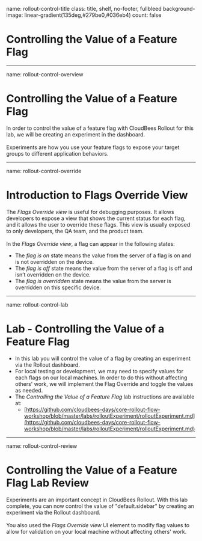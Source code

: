 name: rollout-control-title
class: title, shelf, no-footer, fullbleed
background-image: linear-gradient(135deg,#279be0,#036eb4)
count: false

# Controlling the Value of a Feature Flag

---
name: rollout-control-overview
# Controlling the Value of a Feature Flag

In order to control the value of a feature flag with CloudBees Rollout for this lab, we will be creating an experiment in the dashboard.
<br/>
<br/>
Experiments are how you use your feature flags to expose your target groups to different application behaviors.

---
name: rollout-control-override

# Introduction to Flags Override View

The *Flags Override view* is useful for debugging purposes. It allows developers to expose a view that shows the current status for each flag, and it allows the user to override these flags. This view is usually exposed to only developers, the QA team, and the product team.
<br/>
<br/>
In the *Flags Override view*, a flag can appear in the following states:
* The *flag is on* state means the value from the server of a flag is on and is not overridden on the device.
* The *flag is off* state means the value from the server of a flag is off and isn’t overridden on the device.
* The *flag is overridden* state means the value from the server is overridden on this specific device.

---
name: rollout-control-lab
# Lab - Controlling the Value of a Feature Flag

* In this lab you will control the value of a flag by creating an experiment via the Rollout dashboard.
* For local testing or development, we may need to specify values for each flags on our local machines. In order to do this without affecting others' work, we will implement the Flag Override and toggle the values as needed.
* The *Controlling the Value of a Feature Flag* lab instructions are available at:
  * [https://github.com/cloudbees-days/core-rollout-flow-workshop/blob/master/labs/rolloutExperiment/rolloutExperiment.md](https://github.com/cloudbees-days/core-rollout-flow-workshop/blob/master/labs/rolloutExperiment/rolloutExperiment.md)

---
name: rollout-control-review

# Controlling the Value of a Feature Flag Lab Review

Experiments are an important concept in CloudBees Rollout. With this lab complete, you can now control the value of "default.sidebar" by creating an experiment via the Rollout dashboard.
<br/>
<br/>
You also used the *Flags Override view* UI element to modify flag values to allow for validation on your local machine without affecting others' work. 
